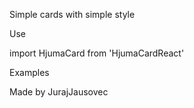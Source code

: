 Simple cards with simple style

Use

import HjumaCard from 'HjumaCardReact'

Examples

<!-- <HjumaCard type="centered" title="I love dogs" center="🐶" footer="I really like dogs" /> -->
<!-- <HjumaCard type="simple" title="I love dogs" center="🐶" /> -->
<!-- <HjumaCard type="mini" title="I love dogs" center="🐶"/> -->

Made by JurajJausovec